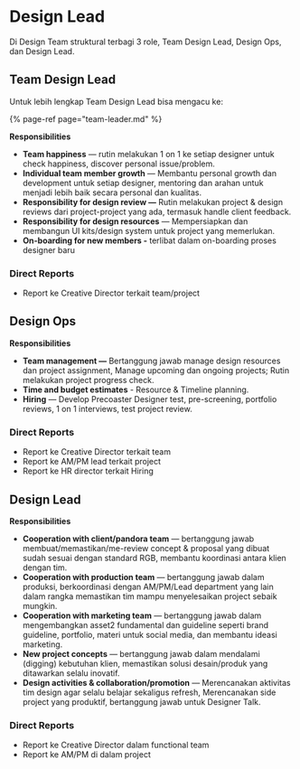 # Design Lead

Di Design Team struktural terbagi 3 role, Team Design Lead, Design Ops, dan Design Lead. 

## Team Design Lead

Untuk lebih lengkap Team Design Lead bisa mengacu ke:

{% page-ref page="team-leader.md" %}

**Responsibilities**

* **Team happiness** — rutin melakukan 1 on 1 ke setiap designer untuk check happiness, discover personal issue/problem.
* **Individual team member growth** — Membantu personal growth dan development untuk setiap designer, mentoring dan arahan untuk menjadi lebih baik secara personal dan kualitas.
* **Responsibility for design review —** Rutin melakukan project & design reviews dari project-project yang ada, termasuk handle client feedback.
* **Responsibility for design resources** — Mempersiapkan dan membangun UI kits/design system untuk project yang memerlukan.
* **On-boarding for new members -** terlibat dalam on-boarding proses designer baru

### Direct Reports

* Report ke Creative Director terkait team/project

## Design Ops

**Responsibilities**

* **Team management —** Bertanggung jawab manage design resources dan project assignment, Manage upcoming dan ongoing projects;  Rutin melakukan project progress check.
* **Time and budget estimates** - Resource & Timeline planning.
* **Hiring** — Develop Precoaster Designer test, pre-screening, portfolio reviews, 1 on 1 interviews, test project review. 

### Direct Reports

* Report ke Creative Director terkait team
* Report ke AM/PM lead terkait project
* Report ke HR director terkait Hiring

## Design Lead

**Responsibilities**

* **Cooperation with client/pandora team** —  bertanggung jawab membuat/memastikan/me-review concept & proposal yang dibuat sudah sesuai dengan standard RGB, membantu koordinasi antara klien dengan tim.
* **Cooperation with production team** —  bertanggung jawab dalam produksi, berkoordinasi dengan AM/PM/Lead department yang lain dalam rangka memastikan tim mampu menyelesaikan project sebaik mungkin. 
* **Cooperation with marketing team** — bertanggung jawab dalam mengembangkan asset2 fundamental dan guideline seperti brand guideline, portfolio, materi untuk social media, dan membantu ideasi marketing.
* **New project concepts** —  bertanggung jawab dalam mendalami \(digging\) kebutuhan klien, memastikan solusi desain/produk yang ditawarkan selalu inovatif.
* **Design activities & collaboration/promotion** — Merencanakan aktivitas tim design agar selalu belajar sekaligus refresh, Merencanakan side project yang produktif, bertanggung jawab untuk Designer Talk.

### Direct Reports

* Report ke Creative Director dalam functional team
* Report ke AM/PM di dalam project

